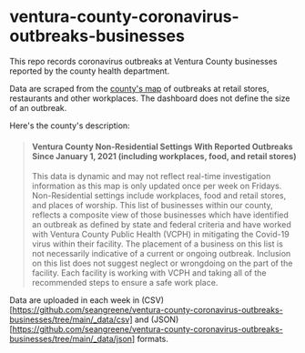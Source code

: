 # ventura-county-coronavirus-outbreaks-businesses

This repo records coronavirus outbreaks at Ventura County businesses reported by the county health department.

Data are scraped from the [county's map](https://www.venturacountyrecovers.org/business-outbreaks/) of outbreaks at retail stores, restaurants and other workplaces. The dashboard does not define the size of an outbreak.

Here's the county's description:
>#### Ventura County Non-Residential Settings With Reported Outbreaks Since January 1, 2021 (including workplaces, food, and retail stores)
>
>This data is dynamic and may not reflect real-time investigation information as this map is only updated once per week on Fridays. Non-Residential settings include workplaces, food and retail stores, and places of worship. This list of businesses within our county, reflects a composite view of those businesses which have identified an outbreak as defined by state and federal criteria and have worked with Ventura County Public Health (VCPH) in mitigating the Covid-19 virus within their facility. The placement of a business on this list is not necessarily indicative of a current or ongoing outbreak. Inclusion on this list does not suggest neglect or wrongdoing on the part of the facility. Each facility is working with VCPH and taking all of the recommended steps to ensure a safe work place.

Data are uploaded in each week in (CSV)[https://github.com/seangreene/ventura-county-coronavirus-outbreaks-businesses/tree/main/_data/csv] and (JSON)[https://github.com/seangreene/ventura-county-coronavirus-outbreaks-businesses/tree/main/_data/json] formats.
